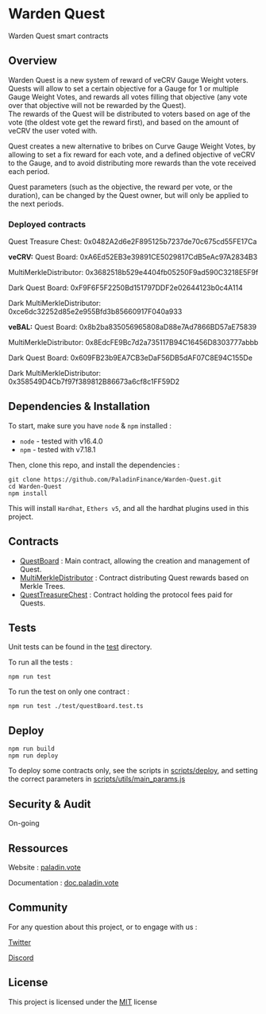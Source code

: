 # Warden Quest


Warden Quest smart contracts


## Overview


Warden Quest is a new system of reward of veCRV Gauge Weight voters. Quests will allow to set a certain objective for a Gauge for 1 or multiple Gauge Weight Votes, and rewards all votes filling that objective (any vote over that objective will not be rewarded by the Quest).  
The rewards of the Quest will be distributed to voters based on age of the vote (the oldest vote get the reward first), and based on the amount of veCRV the user voted with.  
  
Quest creates a new alternative to bribes on Curve Gauge Weight Votes, by allowing to set a fix reward for each vote, and a defined objective of veCRV to the Gauge, and to avoid distributing more rewards than the vote received each period.  
  
Quest parameters (such as the objective, the reward per vote, or the duration), can be changed by the Quest owner, but will only be applied to the next periods.

### Deployed contracts

Quest Treasure Chest:
0x0482A2d6e2F895125b7237de70c675cd55FE17Ca  

**veCRV:**
Quest Board: 0xA6Ed52EB3e39891CE5029817CdB5eAc97A2834B3  

MultiMerkleDistributor:
0x3682518b529e4404fb05250F9ad590C3218E5F9f  
  

Dark Quest Board: 0xF9F6F5F2250Bd151797DDF2e02644123b0c4A114  

Dark MultiMerkleDistributor:
0xce6dc32252d85e2e955Bfd3b85660917F040a933  

**veBAL:**
Quest Board: 0x8b2ba835056965808aD88e7Ad7866BD57aE75839  

MultiMerkleDistributor:
0x8EdcFE9Bc7d2a735117B94C16456D8303777abbb  
  

Dark Quest Board: 0x609FB23b9EA7CB3eDaF56DB5dAF07C8E94C155De  

Dark MultiMerkleDistributor:
0x358549D4Cb7f97f389812B86673a6cf8c1FF59D2  


## Dependencies & Installation


To start, make sure you have `node` & `npm` installed : 
* `node` - tested with v16.4.0
* `npm` - tested with v7.18.1

Then, clone this repo, and install the dependencies : 

```
git clone https://github.com/PaladinFinance/Warden-Quest.git
cd Warden-Quest
npm install
```

This will install `Hardhat`, `Ethers v5`, and all the hardhat plugins used in this project.


## Contracts


* [QuestBoard](https://github.com/PaladinFinance/Warden-Quest/tree/main/contracts/QuestBoard.sol) : Main contract, allowing the creation and management of Quest.  
* [MultiMerkleDistributor](https://github.com/PaladinFinance/Warden-Quest/tree/main/contracts/MultiMerkleDistributor.sol) : Contract distributing Quest rewards based on Merkle Trees.
* [QuestTreasureChest](https://github.com/PaladinFinance/Warden-Quest/tree/main/contracts/QuestTreasureChest.sol) : Contract holding the protocol fees paid for Quests.


## Tests


Unit tests can be found in the [test](https://github.com/PaladinFinance/Warden-Quest/tree/main/test) directory.

To run all the tests : 
```
npm run test
```

To run the test on only one contract : 
```
npm run test ./test/questBoard.test.ts  
```


## Deploy


```
npm run build
npm run deploy
```

To deploy some contracts only, see the scripts in [scripts/deploy](https://github.com/PaladinFinance/Warden-Quest/tree/main/scripts/deploy), and setting the correct parameters in [scripts/utils/main_params.js](https://github.com/PaladinFinance/Warden-Quest/tree/main/scripts/deploy/utils/main_params.js)


## Security & Audit


On-going


## Ressources


Website : [paladin.vote](https://.paladin.vote)

Documentation : [doc.paladin.vote](https://doc.paladin.vote)


## Community

For any question about this project, or to engage with us :

[Twitter](https://twitter.com/Paladin_vote)

[Discord](https://discord.com/invite/esZhmTbKHc)



## License


This project is licensed under the [MIT](https://github.com/PaladinFinance/Warden-Quest/blob/main/MIT-LICENSE.TXT) license


